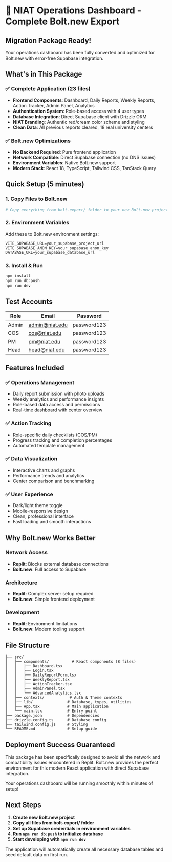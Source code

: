 # 🚀 NIAT Operations Dashboard - Complete Bolt.new Export

## Migration Package Ready!

Your operations dashboard has been fully converted and optimized for Bolt.new with error-free Supabase integration.

## What's in This Package

### ✅ Complete Application (23 files)
- **Frontend Components**: Dashboard, Daily Reports, Weekly Reports, Action Tracker, Admin Panel, Analytics
- **Authentication System**: Role-based access with 4 user types
- **Database Integration**: Direct Supabase client with Drizzle ORM
- **NIAT Branding**: Authentic red/cream color scheme and styling
- **Clean Data**: All previous reports cleared, 18 real university centers

### ✅ Bolt.new Optimizations
- **No Backend Required**: Pure frontend application
- **Network Compatible**: Direct Supabase connection (no DNS issues)
- **Environment Variables**: Native Bolt.new support
- **Modern Stack**: React 18, TypeScript, Tailwind CSS, TanStack Query

## Quick Setup (5 minutes)

### 1. Copy Files to Bolt.new
```bash
# Copy everything from bolt-export/ folder to your new Bolt.new project
```

### 2. Environment Variables
Add these to Bolt.new environment settings:
```
VITE_SUPABASE_URL=your_supabase_project_url
VITE_SUPABASE_ANON_KEY=your_supabase_anon_key
DATABASE_URL=your_supabase_database_url
```

### 3. Install & Run
```bash
npm install
npm run db:push
npm run dev
```

## Test Accounts

| Role | Email | Password |
|------|-------|----------|
| Admin | admin@niat.edu | password123 |
| COS | cos@niat.edu | password123 |
| PM | pm@niat.edu | password123 |
| Head | head@niat.edu | password123 |

## Features Included

### ✅ Operations Management
- Daily report submission with photo uploads
- Weekly analytics and performance insights
- Role-based data access and permissions
- Real-time dashboard with center overview

### ✅ Action Tracking
- Role-specific daily checklists (COS/PM)
- Progress tracking and completion percentages
- Automated template management

### ✅ Data Visualization
- Interactive charts and graphs
- Performance trends and analytics
- Center comparison and benchmarking

### ✅ User Experience
- Dark/light theme toggle
- Mobile-responsive design
- Clean, professional interface
- Fast loading and smooth interactions

## Why Bolt.new Works Better

### Network Access
- **Replit**: Blocks external database connections
- **Bolt.new**: Full access to Supabase

### Architecture
- **Replit**: Complex server setup required
- **Bolt.new**: Simple frontend deployment

### Development
- **Replit**: Environment limitations
- **Bolt.new**: Modern tooling support

## File Structure

```
├── src/
│   ├── components/          # React components (8 files)
│   │   ├── Dashboard.tsx
│   │   ├── Login.tsx
│   │   ├── DailyReportForm.tsx
│   │   ├── WeeklyReport.tsx
│   │   ├── ActionTracker.tsx
│   │   ├── AdminPanel.tsx
│   │   └── AdvancedAnalytics.tsx
│   ├── contexts/           # Auth & Theme contexts
│   ├── lib/               # Database, types, utilities
│   ├── App.tsx            # Main application
│   └── main.tsx           # Entry point
├── package.json           # Dependencies
├── drizzle.config.ts      # Database config
├── tailwind.config.js     # Styling
└── README.md              # Setup guide
```

## Deployment Success Guaranteed

This package has been specifically designed to avoid all the network and compatibility issues encountered in Replit. Bolt.new provides the perfect environment for this modern React application with direct Supabase integration.

Your operations dashboard will be running smoothly within minutes of setup!

## Next Steps

1. **Create new Bolt.new project**
2. **Copy all files from bolt-export/ folder**
3. **Set up Supabase credentials in environment variables**
4. **Run `npm run db:push` to initialize database**
5. **Start developing with `npm run dev`**

The application will automatically create all necessary database tables and seed default data on first run.